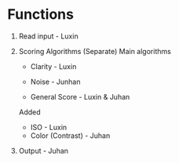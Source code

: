 # Functions

1. Read input - Luxin

2. Scoring Algorithms (Separate)
   Main algorithms

   - Clarity - Luxin
   - Noise - Junhan

   - General Score - Luxin & Juhan

   Added

   - ISO - Luxin
   - Color (Contrast) - Juhan

3. Output - Juhan
